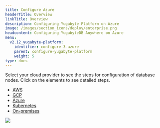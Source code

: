 ```yaml
---
title: Configure Azure
headerTitle: Overview
linkTitle: Overview
description: Configuring Yugabyte Platform on Azure
image: /images/section_icons/deploy/enterprise.png
headcontent: Configuring YugabyteDB Anywhere on Azure
menu:
  v2.12_yugabyte-platform:
    identifier: configure-3-azure
    parent: configure-yugabyte-platform
    weight: 5
type: docs
---
```


Select your cloud provider to see the steps for configuration of database nodes. Click on the elements to see detailed steps.

<ul class="nav nav-tabs-alt nav-tabs-yb">

  <li>
    <a href="../aws" class="nav-link">
      <i class="fab fa-aws"></i>
      AWS
    </a>
  </li>

  <li>
    <a href="../gcp" class="nav-link">
      <i class="fab fa-google" aria-hidden="true"></i>
      GCP
    </a>
  </li>

  <li>
    <a href="../azure" class="nav-link active">
      <i class="fab fa-windows" aria-hidden="true"></i>
      Azure
    </a>
  </li>

  <li>
    <a href="../kubernetes" class="nav-link">
      <i class="fas fa-cubes" aria-hidden="true"></i>
      Kubernetes
    </a>
  </li>

  <li>
    <a href="../onprem" class="nav-link">
      <i class="fas fa-building"></i>
      On-premises
    </a>
  </li>

</ul>

<div class="image-with-map">
<img src="/images/ee/flowchart/yb-configure-azure.png" usemap="#image-map">

<map name="image-map">
    <area alt="Configure Azure" title="Configure Azure" href="/preview/yugabyte-platform/configure-yugabyte-platform/set-up-cloud-provider/azure/" coords="264,368,624,423" shape="rect" style="top: 38%; left: 29%; width: 42%; height: 7%;">
    <area alt="Create admin user" title="Create admin user" href="/preview/yugabyte-platform/configure-yugabyte-platform/create-admin-user/" coords="289,259,611,316" shape="rect" style="top:27%; left:31%; width:38%; height:6%;">
    <area alt="configure cloud provider" title="configure cloud provider" href="/preview/yugabyte-platform/configure-yugabyte-platform/" coords="382,68,521,197" shape="rect" style=" top: 5%; left: 41%; width: 18%; height: 17%; ">
</map>
</div>
